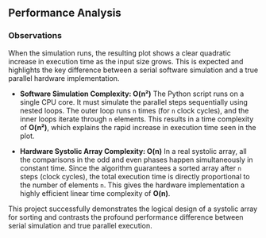 ##    Performance Analysis

### Observations

When the simulation runs, the resulting plot shows a clear quadratic increase in execution time as the input size grows. This is expected and highlights the key difference between a serial software simulation and a true parallel hardware implementation.

* **Software Simulation Complexity: O(n²)**
    The Python script runs on a single CPU core. It must simulate the parallel steps sequentially using nested loops. The outer loop runs `n` times (for `n` clock cycles), and the inner loops iterate through `n` elements. This results in a time complexity of **O(n²)**, which explains the rapid increase in execution time seen in the plot.

* **Hardware Systolic Array Complexity: O(n)**
    In a real systolic array, all the comparisons in the odd and even phases happen simultaneously in constant time. Since the algorithm guarantees a sorted array after `n` steps (clock cycles), the total execution time is directly proportional to the number of elements `n`. This gives the hardware implementation a highly efficient linear time complexity of **O(n)**.

This project successfully demonstrates the logical design of a systolic array for sorting and contrasts the profound performance difference between serial simulation and true parallel execution.